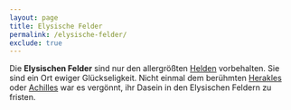 ```yaml
---
layout: page
title: Elysische Felder
permalink: /elysische-felder/
exclude: true
---
```


Die **Elysischen Felder** sind nur den allergrößten [Helden](/helden/) vorbehalten. Sie sind ein Ort ewiger Glückseligkeit. Nicht einmal dem berühmten [Herakles](/herakles/) oder [Achilles](/achilles/) war es vergönnt, ihr Dasein in den Elysischen Feldern zu fristen.
